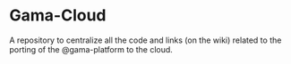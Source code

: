 # Gama-Cloud

A repository to centralize all the code and links (on the wiki) related to the porting of the @gama-platform to the cloud.
